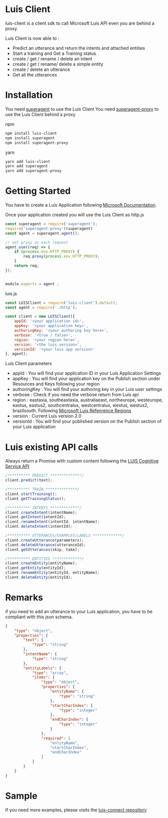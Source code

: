 # Luis Client

luis-client is a client sdk to call Microsoft Luis API even you are behind a proxy.

Luis Client is now able to :
  - Predict an utterance and return the intents and attached entities
  - Start a training and Get a Training status
  - create / get / rename / delete an intent
  - create / get / rename/ delete a simple entity
  - create / delete an utterance
  - Get all the utterances

# Installation
You need [superagent][sa1] to use the Luis Client
You need [superagent-proxy][sap1] to use the Luis Client behind a proxy

npm
```sh
npm install luis-client
npm install superagent
npm install superagent-proxy
```
yarn
```sh
yarn add luis-client
yarn add superagent
yarn add superagent-proxy
```

# Getting Started
You have to create a Luis Application following [Microsoft Documentation][md1].

Once your application created you will use the Luis Client as
http.js
```javascript
const superagent = require('superagent');
require('superagent-proxy')(superagent)
const agent = superagent.agent();

// set proxy on each request
agent.use((req) => {
    if (process.env.HTTP_PROXY) {
        req.proxy(process.env.HTTP_PROXY);
    }
    return req;
});


module.exports = agent ;
```

luis.js
```javascript
const LUISClient = require('luis-client').default;
const agent = require('./http');

const client = new LUISClient({
    appId: '<your application id>',
    appKey: '<your application key>',
    authoringKey: '<your authoring key here>',
    verbose: '<true / false>',
    region: '<your region here>',
    version: '<the luis version>',
    versionId: '<your luis app version>'
}, agent);
```
Luis Client parameters
  - appId           : You will find your application ID in your Luis Application Settings
  - appKey          : You will find your application key on the Publish section under Resources and Keys following your region
  - authoringKey    : You will find your authoring key in your Luis user settings
  - verbose         : Check if you need the verbose return from Luis api
  - region          : eastasia, southeastasia, australiaeast, northeurope, westeurope, eastus, eastus2, southcentralus, westcentralus, westus, westus2, brazilsouth. Following [Microsoft Luis Refenrence Regions][mlrr1]
  - version         : Current Luis version 2.0
  - versionId       : You will find your published version on the Publish section of your Luis application

# Luis existing API calls

Always return a Promise with custom content following the [LUIS Cognitive Service API][lcsa1]

```javascript
/********** PREDICT **************/
client.predict(text);

/********** TRAIN **************/
client.startTraining();
client.getTrainingStatus();

/********** INTENTS *************/
client.createIntent(intentName);
client.getIntent(intentId);
client.renameIntent(intentId, intentName);
client.deleteIntent(intentId);

/********** UTTERANCES/EXAMPLES/LABELS *************/
client.createUtterance(parameters);
client.deleteUtterance(utteranceId);
client.getUtterances(skip, take);

/********** ENTITIES *************/
client.createEntity(entityName);
client.getEntity(entityId);
client.renameEntity(entityId, entityName);
client.deleteEntity(entityId);
```

# Remarks
if you need to add an utterance to your Luis application, you have to be compliant with this json schema.
```json
{
    "type": "object",
    "properties": {
        "text": {
            "type": "string"
        },
        "intentName": {
            "type": "string"
        },
        "entityLabels": {
            "type": "array",
            "items": {
                "type": "object",
                "properties": {
                    "entityName": {
                        "type": "string"
                    },
                    "startCharIndex": {
                        "type": "integer"
                    },
                    "endCharIndex": {
                        "type": "integer"
                    }
                },
                "required": [
                    "entityName",
                    "startCharIndex",
                    "endCharIndex"
                ]
            }
        }
    }
}
```

# Sample
If you need more examples, please visits the [luis-connect repository][lcr1]


   [md1]: <https://docs.microsoft.com/en-us/azure/cognitive-services/luis/luis-get-started-create-app>
   [sa1]: <https://www.npmjs.com/package/superagent>
   [sap1]: <https://www.npmjs.com/package/superagent-proxyt>
   [mlrr1]: <https://docs.microsoft.com/en-us/azure/cognitive-services/luis/luis-reference-regions>
   [lcsa1]: <https://westus.dev.cognitive.microsoft.com/docs/services/5890b47c39e2bb17b84a55ff/operations/5890b47c39e2bb052c5b9c2f>
   [lcr1]: <https://github.com/mfreville-ssg/luis-connect>
